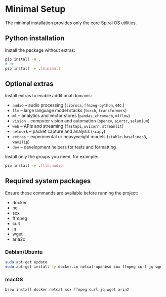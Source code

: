 # Minimal Setup

The minimal installation provides only the core Spiral OS utilities.

## Python installation

Install the package without extras:

```bash
pip install -e .
# or
pip install -e .[minimal]
```

## Optional extras

Install extras to enable additional domains:

- `audio` – audio processing (`librosa`, `ffmpeg-python`, etc.)
- `llm` – large language model stacks (`torch`, `transformers`)
- `ml` – analytics and vector stores (`pandas`, `chromadb`, `mlflow`)
- `vision` – computer vision and automation (`opencv`, `aiortc`, `selenium`)
- `web` – APIs and streaming (`fastapi`, `uvicorn`, `streamlit`)
- `network` – packet capture and analysis (`scapy`)
- `extras` – experimental or heavyweight models (`stable-baselines3`, `wav2lip`)
- `dev` – development helpers for tests and formatting

Install only the groups you need, for example:

```bash
pip install -e .[llm,audio]
```

## Required system packages

Ensure these commands are available before running the project:

- docker
- nc
- sox
- ffmpeg
- curl
- jq
- wget
- aria2c

### Debian/Ubuntu

```bash
sudo apt-get update
sudo apt-get install -y docker.io netcat-openbsd sox ffmpeg curl jq wget aria2
```

### macOS

```bash
brew install docker netcat sox ffmpeg curl jq wget aria2
```
